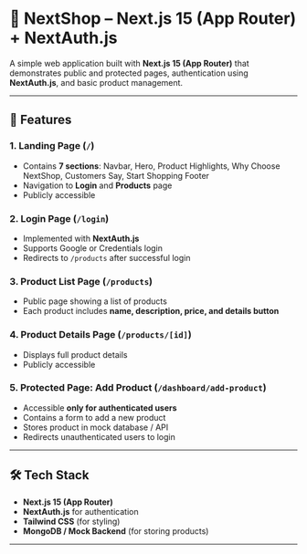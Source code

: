 # 🚀 NextShop – Next.js 15 (App Router) + NextAuth.js

A simple web application built with **Next.js 15 (App Router)** that demonstrates public and protected pages, authentication using **NextAuth.js**, and basic product management.  

---

## 📌 Features

### 1. Landing Page (`/`)
- Contains **7 sections**: Navbar, Hero, Product Highlights, Why Choose NextShop, Customers Say, Start Shopping Footer  
- Navigation to **Login** and **Products** page  
- Publicly accessible  

### 2. Login Page (`/login`)
- Implemented with **NextAuth.js**  
- Supports Google or Credentials login  
- Redirects to `/products` after successful login  

### 3. Product List Page (`/products`)
- Public page showing a list of products  
- Each product includes **name, description, price, and details button**  

### 4. Product Details Page (`/products/[id]`)
- Displays full product details  
- Publicly accessible  

### 5. Protected Page: Add Product (`/dashboard/add-product`)
- Accessible **only for authenticated users**  
- Contains a form to add a new product  
- Stores product in mock database / API  
- Redirects unauthenticated users to login  

---

## 🛠️ Tech Stack
- **Next.js 15 (App Router)**  
- **NextAuth.js** for authentication  
- **Tailwind CSS** (for styling)  
- **MongoDB / Mock Backend** (for storing products)  

---
